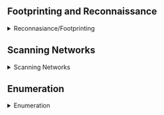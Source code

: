 ## Footprinting and Reconnaissance
<details>
    <summary> Reconnasiance/Footprinting</summary>
<details>
    <summary> 1) Windows CLI tools </summary>

```bash
$ ping <ip>
 or 
$ ping www.domain.com
```
````console
$ ping <host-ip> -f -l 1300
````
```bash
$ nslookup <domain.com>
```
```bash
$ tracert <doamin>

$ traceroute <host-ip>
```
</details>


### 2)Edit,Debug and monitor
<details>
    <summary> 2)Firebug </summary>
    
- Firebug extension Integrated with Firefox
  
</details>

### 3)Mirroring website:
<details>
    <summary> Mirroring</summary>
    
- Windows: HTTrack

- Linux: wget
```bash
 $ wget <url-of-website>
``` 
#### Note:- check wget -h for options

</details>

### 4)Advance route tracing 
#### Tool: Path Analyzer Pro

<details>
    <summary> 5)Information Gathering Using Metasploit</summary>

#### Extract accurate information about a network using Metasploit Framework.

```bash
$ service postgresql start
```
```bash
In msf type 
$db_status
```
If error then exit and type below commands
- To initialize database
```
$ msfdb init
```
```
$ service postgresql start
```
relaunch metasploit Framework
```
$ msfconsole
$ db_status
$ nmap -Pn -sS -A -oX <output_file> <subnet(xx.xx.xx.x/24)>
```
you can use different options and also remove some options
```
$ hosts
```
to get host information

```
$ use auxilliary/scanner/smb/smb_version
or 
$ use /scanner/smb/smb_version
$ show options
$ set RHOSTS xx.xx.xx.8-16
$ set THREADS 1000
$ run 
```
- Now you can see the os_flavor 
- Hence Extracted information about network using metasploit
</details>
</details>

## Scanning Networks
<details>
    <summary>Scanning Networks</summary
- Port Scanning using Hping3:

```bash
hping3 --scan 1-3000 -S 10.10.10.10
```
--scan parameter defines the port range to scan and –S represents SYN flag.

- Pinging the target using HPing3:
```
hping3 -c 3 10.10.10.10
```
-c 3 means that we only want to send three packets to the target machine.

- UDP Packet Crafting
```
hping3 10.10.10.10 --udp --rand-source --data 500
```
- TCP SYN request
```
hping3 -S 10.10.10.10 -p 80 -c 5
```
-S will perform TCP SYN request on the target machine, -p will pass the traffic through which port is assigned, and -c is the count of the packets sent to the Target machine.

- HPing flood
```
hping3 10.10.10.10 --flood
``` 
</details>


## Enumeration
<details>
    <summary>Enumeration</summary>

 ### 1) NetBios Enumeration
#### Tool: Global Network Inventory
- Audit Scan Mode >> Select IP range >> Authentication setting >> connect as windows 12(victim) server using credentials that is currently logged on
- The Scan Summary tab displays a brief summary of machine that has been scanned. It will shows you the Machine name, MAC Address, OS installed, and etc.
- User groups,Services,Installed Softwares etc can be seen in the scan summmary.
### 2) Network Resources
#### Tool: Advanced IP Scanner  
- Enumerate network resources using Advanced IP Scanner.
- Perform a system ard network scan, Enumerate user accounts, Execute remotepenetration, Gather information about local network
- Input range of IP
- Now you have the IP address, Name, MAC address, and Manufacturer information of the victim machine.

### 3) Network enum using superscan
#### Tool: Superscan
</details>
